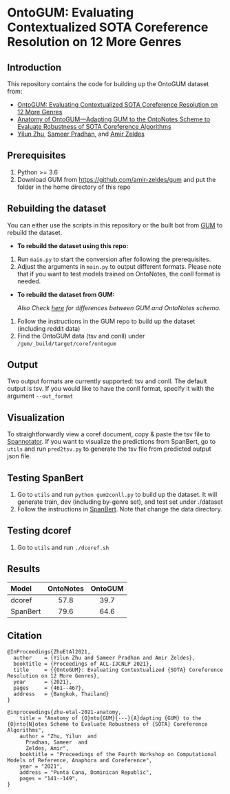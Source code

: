 # OntoGUM: Evaluating Contextualized SOTA Coreference Resolution on 12 More Genres

## Introduction
This repository contains the code for building up the OntoGUM dataset from:
- [OntoGUM: Evaluating Contextualized SOTA Coreference Resolution on 12 More Genres](https://arxiv.org/pdf/2106.00933.pdf)
- [Anatomy of OntoGUM—Adapting GUM to the OntoNotes Scheme to Evaluate Robustness of SOTA Coreference Algorithms](https://aclanthology.org/2021.crac-1.15.pdf)
- [Yilun Zhu](http://yilunzhu.com/), [Sameer Pradhan](https://cemantix.org/), and [Amir Zeldes](https://corpling.uis.georgetown.edu/amir/)


## Prerequisites
1. Python >= 3.6
2. Download GUM from <https://github.com/amir-zeldes/gum> and put the folder in the home directory of this repo

## Rebuilding the dataset
You can either use the scripts in this repository or the built bot from [GUM](https://github.com/amir-zeldes/gum) to rebuild the dataset.
* **To rebuild the dataset using this repo:**
1. Run `main.py` to start the conversion after following the prerequisites.
2. Adjust the arguments in `main.py` to output different formats. Please note that if you want to test models trained on OntoNotes, the conll format is needed.
* **To rebuild the dataset from GUM:**

   *Also Check [here](https://github.com/amir-zeldes/gum/tree/master/coref/ontogum) for differences between GUM and OntoNotes schema.*
1. Follow the instructions in the GUM repo to build up the dataset (including reddit data)
2. Find the OntoGUM data (tsv and conll) under `/gum/_build/target/coref/ontogum`

## Output
Two output formats are currently supported: tsv and conll. The default output is tsv. If you would like to have the conll format, specify it with the argument `--out_format`

## Visualization
To straightforwardly view a coref document, copy & paste the tsv file to [Spannotator](https://corpling.uis.georgetown.edu/gitdox/spannotator.html). If you want to visualize the predictions from SpanBert, go to `utils` and run `pred2tsv.py` to generate the tsv file from predicted output json file.

## Testing SpanBert
1. Go to `utils` and run `python gum2conll.py` to build up the dataset. It will generate train, dev (including by-genre set), and test set under ./dataset
2. Follow the instructions in [SpanBert](https://github.com/mandarjoshi90/coref). Note that change the data directory.

## Testing dcoref
1. Go to `utils` and run `./dcoref.sh`

## Results
Model      | OntoNotes  | OntoGUM
:----------| :--------: | :--------:
dcoref     | 57.8       | 39.7
SpanBert   | 79.6       | 64.6

## Citation
```
@InProceedings{ZhuEtAl2021,
  author    = {Yilun Zhu and Sameer Pradhan and Amir Zeldes},
  booktitle = {Proceedings of ACL-IJCNLP 2021},
  title     = {{OntoGUM}: Evaluating Contextualized {SOTA} Coreference Resolution on 12 More Genres},
  year      = {2021},
  pages     = {461--467},
  address   = {Bangkok, Thailand}
}

@inproceedings{zhu-etal-2021-anatomy,
    title = "Anatomy of {O}nto{GUM}{---}{A}dapting {GUM} to the {O}nto{N}otes Scheme to Evaluate Robustness of {SOTA} Coreference Algorithms",
    author = "Zhu, Yilun  and
      Pradhan, Sameer  and
      Zeldes, Amir",
    booktitle = "Proceedings of the Fourth Workshop on Computational Models of Reference, Anaphora and Coreference",
    year = "2021",
    address = "Punta Cana, Dominican Republic",
    pages = "141--149",
}
```
